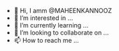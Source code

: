 - 👋 Hi, I amm @MAHEENKANNOOZ
- 👀 I’m interested in ...
- 🌱 I’m currently learning ...
- 💞️ I’m looking to collaborate on ...
- 📫 How to reach me ...

<!---
MAHEENKANNOOZ/MAHEENKANNOOZ is a ✨ special ✨ repository because its `README.md` (this file) appears on your GitHub profile.
You can click the Preview link to take a look at your changes.
--->

